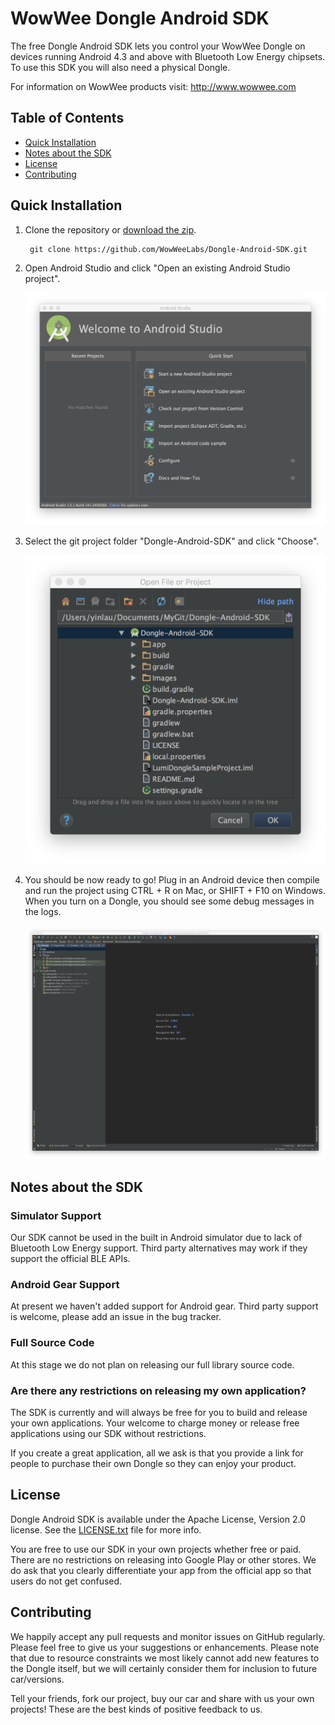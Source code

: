 WowWee Dongle Android SDK
================================

The free Dongle Android SDK lets you control your WowWee Dongle on devices running Android 4.3 and above with Bluetooth Low Energy chipsets. To use this SDK you will also need a physical Dongle.

For information on WowWee products visit: <http://www.wowwee.com>

Table of Contents
---------------------------------------

- [Quick Installation](#quick-installation)
- [Notes about the SDK](#notes-about-the-sdk)
- [License](#license)
- [Contributing](#contributing)

Quick Installation
---------------------------------

1. Clone the repository or [download the zip](https://github.com/WowWeeLabs/Dongle-Android-SDK/archive/master.zip).

		git clone https://github.com/WowWeeLabs/Dongle-Android-SDK.git

2. Open Android Studio and click "Open an existing Android Studio project".

	![](Images/android_studio_welcome.png)

3. Select the git project folder "Dongle-Android-SDK" and click "Choose".

	![](Images/android_studio_select_project.png)

4. You should be now ready to go! Plug in an Android device then compile and run the project using CTRL + R on Mac, or SHIFT + F10 on Windows. When you turn on a Dongle, you should see some debug messages in the logs.

	![](Images/android_studio_project_page.png)

Notes about the SDK
---------------------------------

### Simulator Support

Our SDK cannot be used in the built in Android simulator due to lack of Bluetooth Low Energy support. Third party alternatives may work if they support the official BLE APIs.

### Android Gear Support

At present we haven't added support for Android gear. Third party support is welcome, please add an issue in the bug tracker.

### Full Source Code

At this stage we do not plan on releasing our full library source code.

### Are there any restrictions on releasing my own application?

The SDK is currently and will always be free for you to build and release your own applications. Your welcome to charge money or release free applications using our SDK without restrictions.

If you create a great application, all we ask is that you provide a link for people to purchase their own Dongle so they can enjoy your product.

License
---------------------------------
Dongle Android SDK is available under the Apache License, Version 2.0 license. See the [LICENSE.txt](https://raw.githubusercontent.com/WowWeeLabs/Dongle-Android-SDK/master/LICENSE.md) file for more info.

You are free to use our SDK in your own projects whether free or paid. There are no restrictions on releasing into Google Play or other stores. We do ask that you clearly differentiate your app from the official app so that users do not get confused.

Contributing
---------------------------------
We happily accept any pull requests and monitor issues on GitHub regularly. Please feel free to give us your suggestions or enhancements. Please note that due to resource constraints we most likely cannot add new features to the Dongle itself, but we will certainly consider them for inclusion to future car/versions.

Tell your friends, fork our project, buy our car and share with us your own projects! These are the best kinds of positive feedback to us.
